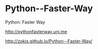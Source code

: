 Python--Faster-Way
==================

Python: Faster Way

http://pythonfasterway.uni.me

http://zokis.github.io/Python--Faster-Way/
